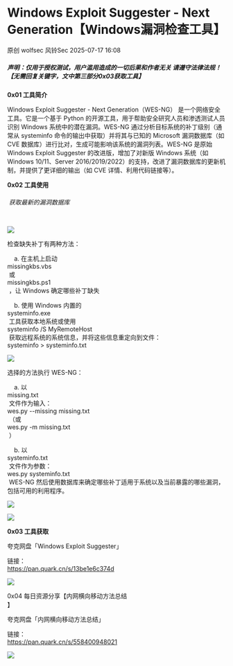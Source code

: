 #  Windows Exploit Suggester - Next Generation【Windows漏洞检查工具】  
原创 wolfsec  风铃Sec   2025-07-17 16:08  
  
##### 声明：仅用于授权测试，用户滥用造成的一切后果和作者无关 请遵守法律法规！【无需回复关键字，文中第三部分0x03获取工具】  
  
**0x01 工具简介**  
  
Windows Exploit Suggester - Next Generation（WES-NG） 是一个网络安全工具。它是一个基于 Python 的开源工具，用于帮助安全研究人员和渗透测试人员识别 Windows 系统中的潜在漏洞。WES-NG 通过分析目标系统的补丁级别（通常从 systeminfo 命令的输出中获取）并将其与已知的 Microsoft 漏洞数据库（如 CVE 数据库）进行比对，生成可能影响该系统的漏洞列表。WES-NG 是原始 Windows Exploit Suggester 的改进版，增加了对新版 Windows 系统（如 Windows 10/11、Server 2016/2019/2022）的支持，改进了漏洞数据库的更新机制，并提供了更详细的输出（如 CVE 详情、利用代码链接等）。  
  
**0x02 工具使用**  
######  获取最新的漏洞数据库  
```
```  
  
![](https://mmbiz.qpic.cn/mmbiz_png/qGTEdaLg0HkCgzbTeLGVic18VJ2X4TMa1ZZ0qSc8gsicM1mOoKaYozcmMJicapJctdunyibSiaMCLLxcJ4COd1YficUw/640?wx_fmt=png&from=appmsg "")  
  
检查缺失补丁有两种方法：  
  
  
    a. 在主机上启动   
missingkbs.vbs  
 或   
missingkbs.ps1  
 ，让 Windows 确定哪些补丁缺失   
  
  
    b. 使用 Windows 内置的   
systeminfo.exe  
 工具获取本地系统或使用   
systeminfo /S MyRemoteHost  
 获取远程系统的系统信息，并将这些信息重定向到文件：   
systeminfo > systeminfo.txt  
  
![](https://mmbiz.qpic.cn/mmbiz_png/qGTEdaLg0HkCgzbTeLGVic18VJ2X4TMa1G1jZB1unMicP0e8aSMArtCEgPtUH0aGnrialMm9SOiaTNQJsoTAsqlCiaQ/640?wx_fmt=png&from=appmsg "")  
  
  
选择的方法执行 WES-NG：  
  
  
    a. 以   
missing.txt  
 文件作为输入：   
wes.py --missing missing.txt  
 （或   
wes.py -m missing.txt  
 ）  
  
  
    b. 以   
systeminfo.txt  
 文件作为参数：   
wes.py systeminfo.txt  
 WES-NG 然后使用数据库来确定哪些补丁适用于系统以及当前暴露的哪些漏洞，包括可用的利用程序。  
  
![](https://mmbiz.qpic.cn/mmbiz_png/qGTEdaLg0HkCgzbTeLGVic18VJ2X4TMa1lOHp5OsAbeZ9SyrRU6R83wKhZssyg1TEMV4icKr2tgFYnRWcUiakMPCA/640?wx_fmt=png&from=appmsg "")  
  
![](https://mmbiz.qpic.cn/mmbiz_png/qGTEdaLg0HkCgzbTeLGVic18VJ2X4TMa1DKCbOtVq9K3rX4sxQMSj6rDFd09T764eYia57hJuvhJOibfqK24ic6SOA/640?wx_fmt=png&from=appmsg "")  
  
**0x03 工具获取**  
  
夸克网盘「Windows Exploit Suggester」  
  
链接：  
https://pan.quark.cn/s/13be1e6c374d  
  
![](https://mmbiz.qpic.cn/mmbiz_png/qGTEdaLg0HkCgzbTeLGVic18VJ2X4TMa1qpnBRTG3GIDdKE2LIoMkG1kB2CXy8Wia1jsXPz53csVV8DnktC3mBOw/640?wx_fmt=png&from=appmsg "")  
  
0x04 每日资源分享【内网横向移动方法总结  
】  
  
夸克网盘「内网横向移动方法总结」  
  
链接：  
https://pan.quark.cn/s/558400948021  
  
![](https://mmbiz.qpic.cn/mmbiz_png/qGTEdaLg0HkCgzbTeLGVic18VJ2X4TMa15TFoiaaEnRtheuatmNvxZb6moe53hrTSReoic4GlzmMv2ia5sAwZNWNjg/640?wx_fmt=png&from=appmsg "")  
  
  
